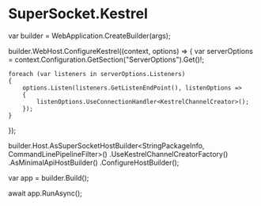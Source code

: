 # SuperSocket.Kestrel

var builder = WebApplication.CreateBuilder(args);

builder.WebHost.ConfigureKestrel((context, options) =>
{
    var serverOptions = context.Configuration.GetSection("ServerOptions").Get<ServerOptions>()!;

    foreach (var listeners in serverOptions.Listeners)
    {
        options.Listen(listeners.GetListenEndPoint(), listenOptions =>
        {
            listenOptions.UseConnectionHandler<KestrelChannelCreator>();
        });
    }
});

builder.Host.AsSuperSocketHostBuilder<StringPackageInfo, CommandLinePipelineFilter>()
    .UseKestrelChannelCreatorFactory()
    .AsMinimalApiHostBuilder()
    .ConfigureHostBuilder();

var app = builder.Build();

await app.RunAsync();
